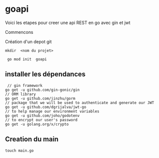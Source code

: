 # goapi

Voici les etapes pour creer une api REST en go avec gin et jwt 

Commencons

Création d'un depot git

```console
mkdir  <nom du projet>
 ```

```console
 go mod init  goapi 
```

## installer les dépendances

```console
 // gin framework
go get -u github.com/gin-gonic/gin
// ORM library
go get -u github.com/jinzhu/gorm
// package that we will be used to authenticate and generate our JWT
go get -u github.com/dgrijalva/jwt-go
// to help manage our environment variables
go get -u github.com/joho/godotenv
// to encrypt our user's password
go get -u golang.org/x/crypto

```
## Creation du main 

```console
touch main.go
```


